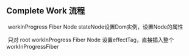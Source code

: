 ## Complete Work 流程

​	workInProgress Fiber Node stateNode设置Dom实例，设置Node的属性

​	只对 root workInProgress Fiber Node 设置effectTag，直接插入整个workInProgressFiber
